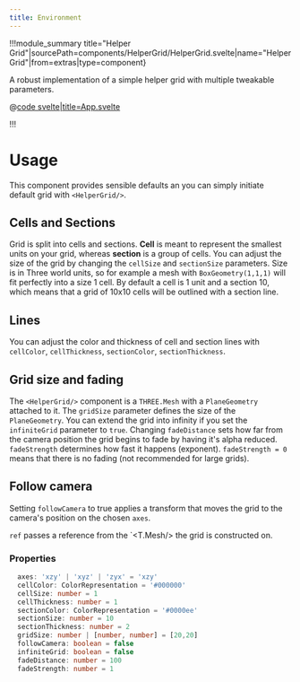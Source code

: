 ```yaml
---
title: Environment
---
```


<script lang="ts">
import Example from '$examples/extras/helper-grid/App.svelte'
</script>

!!!module_summary title="Helper Grid"|sourcePath=components/HelperGrid/HelperGrid.svelte|name="Helper Grid"|from=extras|type=component}

A robust implementation of a simple helper grid with multiple tweakable parameters.

<ExampleWrapper playgroundHref="/extras/helper-grid">
<Example />

<div slot="code">

@[code svelte|title=App.svelte](../../examples/extras/helper-grid/App.svelte)

</div>
</ExampleWrapper>

!!!

# Usage

This component provides sensible defaults an you can simply initiate default grid with `<HelperGrid/>`.

## Cells and Sections
Grid is split into cells and sections. **Cell** is meant to represent the smallest units on your grid, whereas **section** is a group of cells. You can adjust the size of the grid by changing the `cellSize` and `sectionSize` parameters. Size is in Three world units, so for example a mesh with `BoxGeometry(1,1,1)` will fit perfectly into a size 1 cell. By default a cell is 1 unit and a section 10, which means that a grid of 10x10 cells will be outlined with a section line.


## Lines
You can adjust the color and thickness of cell and section lines with `cellColor`, `cellThickness`, `sectionColor`, `sectionThickness`.

## Grid size and fading
The `<HelperGrid/>` component is a `THREE.Mesh` with a `PlaneGeometry` attached to it. The `gridSize` parameter defines the size of the `PlaneGeometry`. 
You can extend the grid into infinity if you set the `infiniteGrid` parameter to `true`. 
Changing `fadeDistance` sets how far from the camera position the grid begins to fade by having it's alpha reduced. `fadeStrength` determines how fast it happens (exponent). `fadeStrength = 0` means that there is no fading (not recommended for large grids).

## Follow camera
Setting `followCamera` to true applies a transform that moves the grid to the camera's position on the chosen `axes`.

`ref` passes a reference from the `<T.Mesh/> the grid is constructed on.

### Properties

```ts  
  axes: 'xzy' | 'xyz' | 'zyx' = 'xzy'
  cellColor: ColorRepresentation = '#000000'
  cellSize: number = 1
  cellThickness: number = 1
  sectionColor: ColorRepresentation = '#0000ee'
  sectionSize: number = 10
  sectionThickness: number = 2
  gridSize: number | [number, number] = [20,20]
  followCamera: boolean = false
  infiniteGrid: boolean = false
  fadeDistance: number = 100
  fadeStrength: number = 1
```
